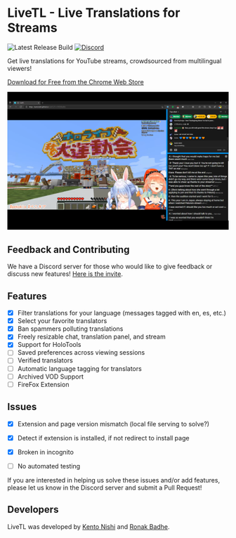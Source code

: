 # LiveTL - Live Translations for Streams

![Latest Release Build](https://github.com/KentoNishi/LiveTL/workflows/Latest%20Release%20Build/badge.svg)
[![Discord](https://img.shields.io/discord/780938154437640232.svg?label=&logo=discord&logoColor=ffffff&color=7389D8&labelColor=6A7EC2)](https://discord.gg/uJrV3tmthg)

Get live translations for YouTube streams, crowdsourced from multilingual viewers!

[Download for Free from the Chrome Web Store](https://kentonishi.github.io/LiveTL)

![](./img/livetlscreen.png)

## Feedback and Contributing

We have a Discord server for those who would like to give feedback or discuss new features! [Here is the invite](https://discord.gg/uJrV3tmthg).

## Features
* [x] Filter translations for your language (messages tagged with en, es, etc.)
* [x] Select your favorite translators
* [x] Ban spammers polluting translations
* [x] Freely resizable chat, translation panel, and stream
* [x] Support for HoloTools
* [ ] Saved preferences across viewing sessions
* [ ] Verified translators
* [ ] Automatic language tagging for translators
* [ ] Archived VOD Support
* [ ] FireFox Extension

## Issues
* [x] Extension and page version mismatch (local file serving to solve?)
* [x] Detect if extension is installed, if not redirect to install page
* [x] Broken in incognito
* [ ] No automated testing


If you are interested in helping us solve these issues and/or add features, please let us know in the Discord server and submit a Pull Request!

## Developers

LiveTL was developed by [Kento Nishi](https://github.com/KentoNishi) and [Ronak Badhe](https://github.com/r2dev2bb8/).
